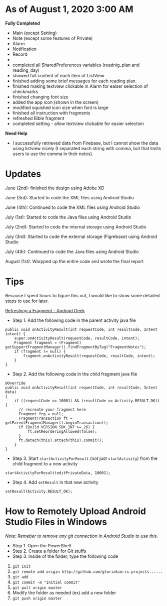 # As of August 1, 2020 3:00 AM

**Fully Completed**

- Main (except Setting)
- Note (except some features of Private)
- Alarm
- Notification
- Record
- 
- completed all SharedPreferences variables (readnig_plan and reading_day)
- showed full content of each item of ListView
- finished adding some brief messages for each reading plan. 
- finished making textview clickable in Alarm for eaiser selection of checkmarks
- finished changing font size
- added the app icon (shown in the screen) 
- modified squished icon size when font is large
- finished all instruction with fragments
- refreshed Bible fragment
- completed setting - allow textview clickable for easier selection

**Need Help**

- I successfully retrieved data from Firebase, but I cannot show the data using listview nicely (I separated each string with comma, but that limits users to use the comma in their notes).

# Updates

June (2nd): finished the design using Adobe XD

June (3rd): Started to code the XML files using Android Studio 

June (4th): Continued to code the XML files using Android Studio

July (1st): Started to code the Java files using Android Studio

July (2nd): Started to code the internal storage using Android Studio

July (3rd): Started to code the external storage (Figrebase) using Android Studio

July (4th): Continued to code the Java files using Android Studio

August (1st): Warpped up the entire code and wrote the final report

# Tips

Because I spent hours to figure this out, I would like to show some detailed steps to use for later.

[Refreshing a Fragment - Android Geek](https://stackoverflow.com/questions/44622311/how-can-i-call-onactivityresult-inside-fragment-and-how-it-work)

- Step 1. Add the following code in the parent activity java file
```
public void onActivityResult(int requestCode, int resultCode, Intent intent) {
    super.onActivityResult(requestCode, resultCode, intent);
    Fragment fragment = (Fragment) getSupportFragmentManager().findFragmentByTag("FragmentNotes");
    if (fragment != null) {
        fragment.onActivityResult(requestCode, resultCode, intent);
    }
}
```
- Step 2. Add the following code in the child fragment java file
```
@Override
public void onActivityResult(int requestCode, int resultCode, Intent data)
{
    if ((requestCode == 10001) && (resultCode == Activity.RESULT_OK)) {
      // recreate your fragment here
      Fragment frg = null;
      FragmentTransaction ft = getParentFragmentManager().beginTransaction();
      if (Build.VERSION.SDK_INT >= 26) {
          ft.setReorderingAllowed(false);
      }
      ft.detach(this).attach(this).commit();
    }
}
```
- Step 3. Start `startActivityForResult` (not just `startActivity`) from the child fragment to a new activity
```
startActivityForResult(editPrivateData, 10001);
```
- Step 4. Add `setResult` in that new activity
```
setResult(Activity.RESULT_OK);
```

# How to Remotely Upload Android Studio Files in Windows
*Note: Remeber to remove any git connection in Android Studio to use this.*

- Step 1. Open the PowerShell 
- Step 2. Create a folder for Git stuffs
- Step 3. Inside of the folder, type the following code

1. `git init`
2. `git remote add origin http://github.com/gloriakim-cs-projects......`
3. `git add .`
4. `git commit -m "Initial commit"`
5. `git pull origin master`
6. Modify the folder as needed (ex) add a new folder
7. `git push origin master`
